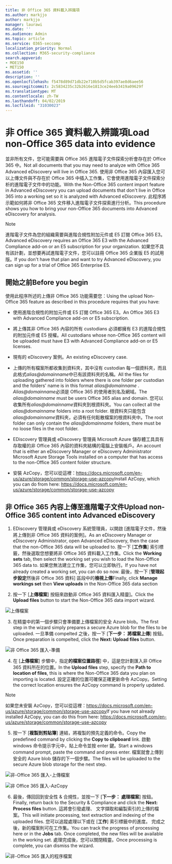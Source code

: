 ```yaml
---
title: 非 Office 365 資料載入辨識項
ms.author: markjjo
author: markjjo
manager: laurawi
ms.date: ''
ms.audience: Admin
ms.topic: article
ms.service: O365-seccomp
localization_priority: Normal
ms.collection: M365-security-compliance
search.appverid:
- MOE150
- MET150
ms.assetid: ''
description: ''
ms.openlocfilehash: f5478d89d71db22e710b5d5fcab397ae8d6aee56
ms.sourcegitcommit: 2c5834235c32b2616e1813ce24eeb3419a09629f
ms.translationtype: MT
ms.contentlocale: zh-TW
ms.lasthandoff: 04/02/2019
ms.locfileid: "31030023"
---
```

# <a name="load-non-office-365-data-into-evidence"></a><span data-ttu-id="1651f-102">非 Office 365 資料載入辨識項</span><span class="sxs-lookup"><span data-stu-id="1651f-102">Load non-Office 365 data into evidence</span></span>

<span data-ttu-id="1651f-103">並非所有文件，您可能需要與 Office 365 進階電子文件探索分析會存在於 Office 365 中。</span><span class="sxs-lookup"><span data-stu-id="1651f-103">Not all documents that you may need to analyze with Office 365 Advanced eDiscovery will live in Office 365.</span></span> <span data-ttu-id="1651f-104">使用非 Office 365 內容匯入您可以上傳文件與不存在於 Office 365 中插入工作集，它會使用進階電子文件探索分析的進階電子文件中的功能。</span><span class="sxs-lookup"><span data-stu-id="1651f-104">With the Non-Office 365 content import feature in Advanced eDiscovery you can upload documents that don't live in Office 365 into a working set so it is analyzed with Advanced eDiscovery.</span></span> <span data-ttu-id="1651f-105">此程序將示範如何將非 Office 365 文件移入進階電子文件探索進行分析。</span><span class="sxs-lookup"><span data-stu-id="1651f-105">This procedure shows you how to bring your non-Office 365 documents into Advanced eDiscovery for analysis.</span></span>

>[!Note]
><span data-ttu-id="1651f-106">進階電子文件為您的組織需要與進階合規性附加元件或 E5 訂閱 Office 365 E3。</span><span class="sxs-lookup"><span data-stu-id="1651f-106">Advanced eDiscovery requires an Office 365 E3 with the Advanced Compliance add-on or an E5 subscription for your organization.</span></span> <span data-ttu-id="1651f-107">如果您不具有該計劃，並想要再試進階電子文件，您可以註冊 Office 365 企業版 E5 的試用版。</span><span class="sxs-lookup"><span data-stu-id="1651f-107">If you don't have that plan and want to try Advanced eDiscovery, you can sign up for a trial of Office 365 Enterprise E5.</span></span>

## <a name="before-you-begin"></a><span data-ttu-id="1651f-108">開始之前</span><span class="sxs-lookup"><span data-stu-id="1651f-108">Before you begin</span></span>
<span data-ttu-id="1651f-109">使用此程序所述的上傳非 Office 365 功能需要您：</span><span class="sxs-lookup"><span data-stu-id="1651f-109">Using the upload Non-Office 365 feature as described in this procedure requires that you have:</span></span>

- <span data-ttu-id="1651f-110">使用進階合規性的附加元件或 E5 訂閱 Office 365 E3。</span><span class="sxs-lookup"><span data-stu-id="1651f-110">An Office 365 E3 with Advanced Compliance add-on or E5 subscription.</span></span>

- <span data-ttu-id="1651f-111">將上傳其非 Office 365 內容的所有 custodians 必須都擁有 E3 的進階合規性的附加元件或 E5 授權。</span><span class="sxs-lookup"><span data-stu-id="1651f-111">All custodians whose non-Office 365 content will be uploaded must have E3 with Advanced Compliance add-on or E5 licenses.</span></span>

- <span data-ttu-id="1651f-112">現有的 eDiscovery 案例。</span><span class="sxs-lookup"><span data-stu-id="1651f-112">An existing eDiscovery case.</span></span>

- <span data-ttu-id="1651f-113">上傳的所有檔案所都收集到資料夾，其中沒有 custodian 每一個資料夾，而且此格式*alias@domainname*中已有該資料夾的名稱。</span><span class="sxs-lookup"><span data-stu-id="1651f-113">All the files for uploading gathered into folders where there is one folder per custodian and the folders' name is in this format *alias@domainname* .</span></span> <span data-ttu-id="1651f-114">*Alias@domainname*必須是 Office 365 的使用者別名及網域。</span><span class="sxs-lookup"><span data-stu-id="1651f-114">The *alias@domainname* must be users Office 365 alias and domain.</span></span> <span data-ttu-id="1651f-115">您可以收集所有*alias@domainname*資料夾到根資料夾。</span><span class="sxs-lookup"><span data-stu-id="1651f-115">You can collect all the *alias@domainname* folders into a root folder.</span></span> <span data-ttu-id="1651f-116">根資料夾只能包含*alias@domainname*資料夾，必須有任何鬆散檔案的根資料夾中。</span><span class="sxs-lookup"><span data-stu-id="1651f-116">The root folder can only contain the *alias@domainname* folders, there must be no loose files in the root folder.</span></span>

- <span data-ttu-id="1651f-117">EDiscovery 管理員或 eDiscovery 管理員 Microsoft Azure 儲存體工具具有存取權的非 Office 365 內容的資料夾結構的電腦上安裝帳戶。</span><span class="sxs-lookup"><span data-stu-id="1651f-117">An account that is either an eDiscovery Manager or eDiscovery Administrator Microsoft Azure Storage Tools installed on a computer that has access to the non-Office 365 content folder structure.</span></span>

- <span data-ttu-id="1651f-118">安裝 AzCopy，您可以從這裡：https://docs.microsoft.com/en-us/azure/storage/common/storage-use-azcopy</span><span class="sxs-lookup"><span data-stu-id="1651f-118">Install AzCopy, which you can do from here: https://docs.microsoft.com/en-us/azure/storage/common/storage-use-azcopy</span></span>

## <a name="upload-non-office-365-content-into-advanced-ediscovery"></a><span data-ttu-id="1651f-119">非 Office 365 內容上傳至進階電子文件</span><span class="sxs-lookup"><span data-stu-id="1651f-119">Upload non-Office 365 content into Advanced eDiscovery</span></span>

1. <span data-ttu-id="1651f-120">EDiscovery 管理員或 eDiscovery 系統管理員，以開啟 [進階電子文件，然後將上傳到非 Office 365 資料的案例]。</span><span class="sxs-lookup"><span data-stu-id="1651f-120">As an eDiscovery Manager or eDiscovery Administrator, open Advanced eDiscovery, then the case that the non-Office 365 data will be uploaded to.</span></span>  <span data-ttu-id="1651f-121">按一下 [**工作集**] 索引標籤，然後選取您想要將非 Office 365 資料載入工作集。</span><span class="sxs-lookup"><span data-stu-id="1651f-121">Click the **Working sets** tab, then select the working set you wish to load the Non-Office 365 data to.</span></span>  <span data-ttu-id="1651f-122">如果您無法建立工作集，您可以立即執行。</span><span class="sxs-lookup"><span data-stu-id="1651f-122">If you have not already created a working set, you can do so now.</span></span>  <span data-ttu-id="1651f-123">最後，按一下 [**管理起步設定**然後非 Office 365 資料] 區段中的**檢視上傳**</span><span class="sxs-lookup"><span data-stu-id="1651f-123">Finally, click **Manage workings set** then **View uploads** in the Non-Office 365 data section</span></span>

2. <span data-ttu-id="1651f-124">按一下 [**上傳檔案**] 按鈕來啟動非 Office 365 資料匯入精靈]。</span><span class="sxs-lookup"><span data-stu-id="1651f-124">Click the **Upload files** button to start the Non-Office 365 data import wizard.</span></span>

![上傳檔案](../media/574f4059-4146-4058-9df3-ec97cf28d7c7.png)

3. <span data-ttu-id="1651f-126">在精靈中的第一個步驟只會準備要上傳檔案的安全 Azure blob。</span><span class="sxs-lookup"><span data-stu-id="1651f-126">The first step in the wizard simply prepares a secure Azure blob for the files to be uploaded.</span></span>  <span data-ttu-id="1651f-127">一旦準備 compelted 之後，按一下 [**下一步： 將檔案上傳**] 按鈕。</span><span class="sxs-lookup"><span data-stu-id="1651f-127">Once preparation is compelted, click the **Next: Upload files** button.</span></span>

![非 Office 365 匯入-準備](../media/0670a347-a578-454a-9b3d-e70ef47aec57.png)
 
4. <span data-ttu-id="1651f-129">在 [**上傳檔案**] 步驟中，指定**的檔案位置路徑**] 中，這是您計劃匯入非 Office 365 資料所在的位置。</span><span class="sxs-lookup"><span data-stu-id="1651f-129">In the **Upload files** step, specify the **Path to location of files**, this is where the Non-Office 365 data you plan on importing is located.</span></span>  <span data-ttu-id="1651f-130">設定正確的位置可確保正確更新命令 AzCopy。</span><span class="sxs-lookup"><span data-stu-id="1651f-130">Setting the correct location ensures the AzCopy command is properly updated.</span></span>

> [!NOTE]
> <span data-ttu-id="1651f-131">如果您未安裝 AzCopy，您可以從這裡：https://docs.microsoft.com/en-us/azure/storage/common/storage-use-azcopy</span><span class="sxs-lookup"><span data-stu-id="1651f-131">If you have not already installed AzCopy, you can do this from here: https://docs.microsoft.com/en-us/azure/storage/common/storage-use-azcopy</span></span>

5. <span data-ttu-id="1651f-132">按一下 [**複製到剪貼簿**] 連結，將複製的預先定義的命令。</span><span class="sxs-lookup"><span data-stu-id="1651f-132">Copy the predefined command by clicking the **Copy to clipboard** link.</span></span> <span data-ttu-id="1651f-133">啟動 windows 命令提示字元中，貼上命令並按 enter 鍵。</span><span class="sxs-lookup"><span data-stu-id="1651f-133">Start a windows command prompt, paste the command and press enter.</span></span>  <span data-ttu-id="1651f-134">檔案就會上傳到安全的 Azure blob 儲存的下一個步驟。</span><span class="sxs-lookup"><span data-stu-id="1651f-134">The files will be uploaded to the secure Azure blob storage for the next step.</span></span>

![非-Office 365 匯入-上傳檔案](../media/3ea53b5d-7f9b-4dfc-ba63-90a38c14d41a.png)

![非 Office 365 匯入-AzCopy](../media/504e2dbe-f36f-4f36-9b08-04aea85d8250.png)

6. <span data-ttu-id="1651f-137">最後，傳回回到安全性 & 合規性，並按一下 [**下一步： 處理檔案**] 按鈕。</span><span class="sxs-lookup"><span data-stu-id="1651f-137">Finally, return back to the Security & Compliance and click the **Next: Process files** button.</span></span>  <span data-ttu-id="1651f-138">這將會引發處理、 文字擷取和編製索引的上傳的檔案。</span><span class="sxs-lookup"><span data-stu-id="1651f-138">This will initiate processing, text extraction and indexing of the uploaded files.</span></span>  <span data-ttu-id="1651f-139">您可以追蹤處理以下或在 [**工作**] 索引標籤中的進度。 完成之後，新的檔案則可在工作集。</span><span class="sxs-lookup"><span data-stu-id="1651f-139">You can track the progress of processing here or in the **Jobs** tab.  Once completed, the new files will be available in the working set.</span></span>  <span data-ttu-id="1651f-140">處理完成後，您可以關閉精靈。</span><span class="sxs-lookup"><span data-stu-id="1651f-140">Once processing is complete, you can dismiss the wizard.</span></span>

![非-Office 365 匯入的程序檔案](../media/218b1545-416a-4a9f-9b25-3b70e8508f67.png)

